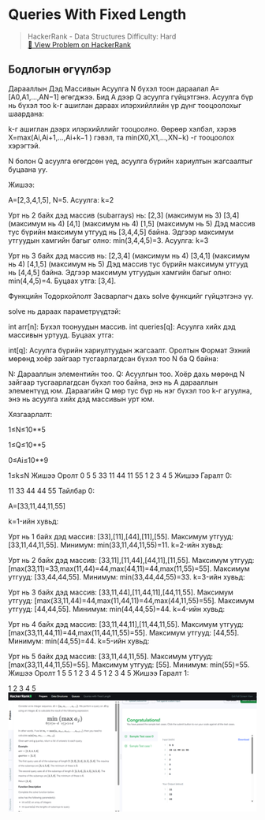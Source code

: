 # Queries With Fixed Length


> HackerRank - Data Structures 
> Difficulty: Hard   
> [🔗 View Problem on HackerRank](https://www.hackerrank.com/challenges/queries-with-fixed-length/problem?isFullScreen=true)


## Бодлогын өгүүлбэр

Дарааллын Дэд Массивын Асуулга
N бүхэл тоон дараалал A=[A0,A1,…,AN−1] өгөгджээ. Бид A дээр Q асуулга гүйцэтгэнэ. Асуулга бүр нь бүхэл тоо k-г ашиглан дараах илэрхийллийн үр дүнг тооцоолохыг шаардана:

k-г ашиглан дээрх илэрхийллийг тооцоолно. Өөрөөр хэлбэл, хэрэв X=max(Ai,Ai+1,…,Ai+k−1 ) гэвэл, та min(X0,X1,…,XN−k) -г тооцоолох хэрэгтэй.

N болон Q асуулга өгөгдсөн үед, асуулга бүрийн хариултын жагсаалтыг буцаана уу.

Жишээ:

A=[2,3,4,1,5], N=5.
Асуулга: k=2

Урт нь 2 байх дэд массив (subarrays) нь:
[2,3] (максимум нь 3)
[3,4] (максимум нь 4)
[4,1] (максимум нь 4)
[1,5] (максимум нь 5)
Дэд массив тус бүрийн максимум утгууд нь [3,4,4,5] байна.
Эдгээр максимум утгуудын хамгийн багыг олно: min(3,4,4,5)=3.
Асуулга: k=3

Урт нь 3 байх дэд массив нь:
[2,3,4] (максимум нь 4)
[3,4,1] (максимум нь 4)
[4,1,5] (максимум нь 5)
Дэд массив тус бүрийн максимум утгууд нь [4,4,5] байна.
Эдгээр максимум утгуудын хамгийн багыг олно: min(4,4,5)=4.
Буцаах утга: [3,4].

Функцийн Тодорхойлолт
Засварлагч дахь solve функцийг гүйцэтгэнэ үү.

solve нь дараах параметрүүдтэй:

int arr[n]: Бүхэл тоонуудын массив.
int queries[q]: Асуулга хийх дэд массивын уртууд.
Буцаах утга:

int[q]: Асуулга бүрийн хариултуудын жагсаалт.
Оролтын Формат
Эхний мөрөнд хоёр зайгаар тусгаарлагдсан бүхэл тоо N ба Q байна:

N: Дарааллын элементийн тоо.
Q: Асуулгын тоо.
Хоёр дахь мөрөнд N зайгаар тусгаарлагдсан бүхэл тоо байна, энэ нь A дарааллын элементүүд юм.
Дараагийн Q мөр тус бүр нь нэг бүхэл тоо k-г агуулна, энэ нь асуулга хийх дэд массивын урт юм.

Хязгаарлалт:

1≤N≤10**5
 
1≤Q≤10**5
 
0≤Ai≤10**9
 
1≤k≤N
Жишээ Оролт 0
5 5
33 11 44 11 55
1
2
3
4
5
Жишээ Гаралт 0:

11
33
44
44
55
Тайлбар 0:

A=[33,11,44,11,55]

k=1-ийн хувьд:

Урт нь 1 байх дэд массив: [33],[11],[44],[11],[55].
Максимум утгууд: [33,11,44,11,55].
Минимум: min(33,11,44,11,55)=11.
k=2-ийн хувьд:

Урт нь 2 байх дэд массив: [33,11],[11,44],[44,11],[11,55].
Максимум утгууд: [max(33,11)=33,max(11,44)=44,max(44,11)=44,max(11,55)=55].
Максимум утгууд: [33,44,44,55].
Минимум: min(33,44,44,55)=33.
k=3-ийн хувьд:

Урт нь 3 байх дэд массив: [33,11,44],[11,44,11],[44,11,55].
Максимум утгууд: [max(33,11,44)=44,max(11,44,11)=44,max(44,11,55)=55].
Максимум утгууд: [44,44,55].
Минимум: min(44,44,55)=44.
k=4-ийн хувьд:

Урт нь 4 байх дэд массив: [33,11,44,11],[11,44,11,55].
Максимум утгууд: [max(33,11,44,11)=44,max(11,44,11,55)=55].
Максимум утгууд: [44,55].
Минимум: min(44,55)=44.
k=5-ийн хувьд:

Урт нь 5 байх дэд массив: [33,11,44,11,55].
Максимум утгууд: [max(33,11,44,11,55)=55].
Максимум утгууд: [55].
Минимум: min(55)=55.
Жишээ Оролт 1
5 5
1 2 3 4 5
1
2
3
4
5
Жишээ Гаралт 1:

1
2
3
4
5
![alt text](<Screenshot 2025-06-10 165100.png>)